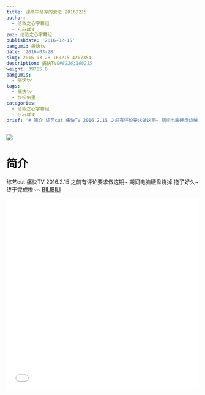 ```yaml
---
title: 课桌中萌芽的爱恋 20160215
author:
  - 伦敦之心字幕组
  - らみぱす
zmz: 伦敦之心字幕组
publishdate: '2016-02-15'
bangumi: 痛快tv
date: '2016-03-28'
slug: 2016-03-28-160215-4207354
description: 痛快TV&#8226;160215
weight: 39785.0
bangumis:
  - 痛快tv
tags:
  - 痛快tv
  - 恒松佑里
categories:
  - 伦敦之心字幕组
  - らみぱす
brief: '# 简介 综艺cut 痛快TV 2016.2.15 之前有评论要求做这期~ 期间电脑硬盘烧掉 拖了好久~ 终于完成啦~~'
---
```

![](https://i.imgur.com/Ln1SMKZ.png)
# 简介  
 综艺cut 痛快TV 2016.2.15 之前有评论要求做这期~  期间电脑硬盘烧掉 拖了好久~ 终于完成啦~~
  [BILIBILI](https://www.bilibili.com/video/av4207354/)

<div class="vcontainer">  <iframe class='video' src="//www.bilibili.com/blackboard/player.html?aid=4207354" width="100%" height="500" frameborder="0" allowfullscreen="allowfullscreen"></iframe></div>
